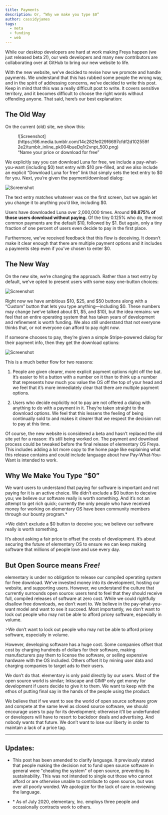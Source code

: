 ```yaml
---
title: Payments
description: Or, “Why we make you type $0”
author: cassidyjames
tags:
  - meta
  - funding
  - web
---
```


While our desktop developers are hard at work making Freya happen (we just released beta 2!), our web developers and many new contributors are collaborating over at GitHub to bring our new website to life.

With the new website, we’ve decided to revise how we promote and handle payments. We understand that this has rubbed some people the wrong way, and in the spirit of addressing concerns, we’ve decided to write this post. Keep in mind that this was a really difficult post to write. It covers sensitive territory, and it becomes difficult to choose the right words without offending anyone. That said, here’s our best explanation:

## The Old Way

On the current (old) site, we show this:

<figure markdown="1">
![Screenshot](https://66.media.tumblr.com/14c282fe029f6697cfdf2d102559f2e2/tumblr_inline_pk004bueDq1r2vnpt_500.png)
<figcaption>“Name your price or download for free”</figcaption>
</figure>

We explicitly say you can download Luna for free, we include a pay-what-you-want (including $0) text entry with $10 pre-filled, and we also include an explicit “Download Luna for free” link that simply sets the text entry to $0 for you. Next, you’re given the payment/download dialog:

![Screenshot](https://66.media.tumblr.com/7e5a1787f06c555be4c220177b6cf6cf/tumblr_inline_pk004bPHbz1r2vnpt_500.png)

The text entry matches whatever was on the first screen, but we again let you change it to anything you’d like, including $0.

Users have downloaded Luna over 2,000,000 times. Around **99.875% of those users download without paying.** Of the tiny 0.125% who do, the most common payments are the default $10, followed by $1. But again, only a tiny fraction of one percent of users even decide to pay in the first place.

Furthermore, we’ve received feedback that this flow is deceiving. It doesn’t make it clear enough that there are multiple payment options and it includes a payments step even if you’ve chosen to enter $0.

## The New Way

On the new site, we’re changing the approach. Rather than a text entry by default, we’ve opted to present users with some easy one-button choices:

![Screenshot](https://66.media.tumblr.com/c4c407cb1e1e72a15a7f79c8e4fab162/tumblr_inline_pk004b2fUT1r2vnpt_500.png)

Right now we have ambitious $10, $25, and $50 buttons along with a “Custom” button that lets you type anything—including $0. These numbers may change (we’ve talked about $1, $5, and $10), but the idea remains: we feel that an entire operating system that has taken years of development and refinement is worth funding. We also still understand that not everyone thinks that, or not everyone can afford to pay right now.

If someone chooses to pay, they’re given a simple Stripe-powered dialog for their payment info, then they get the download options:

![Screenshot](https://66.media.tumblr.com/eeebb9d507dd5e9c71c6795cb7493fce/tumblr_inline_pk004c40B31r2vnpt_500.png)

This is a much better flow for two reasons:

1. People are given clearer, more explicit payment options right off the bat. It’s easier to hit a button with a number on it than to think up a number that represents how much you value the OS off the top of your head and we feel that it’s more immediately clear that there are multiple payment options.

2. Users who decide explicitly not to pay are not offered a dialog with anything to do with a payment in it. They’re taken straight to the download options. We feel that this lessens the feeling of being continually sold to and makes it clearer that we respect the decision not to pay at this time.

Of course, the new website is considered a beta and hasn’t replaced the old site yet for a reason: it’s still being worked on. The payment and download process could be tweaked before the final release of elementary OS Freya. This includes adding a lot more copy to the home page like explaining what this release contains and could include language about how Pay-What-You-Want is intended to work.

## Why We Make You Type “$0”

We want users to understand that paying for software is important and not paying for it is an active choice. We didn’t exclude a $0 button to deceive you; we believe our software really is worth something. And it’s not an attempt to get rich quick; currently the only people who have received money for working on elementary OS have been community members through our bounty program.*

<aside markdown="1">
>We didn’t exclude a $0 button to deceive you; we believe our software really is worth something.
</aside>

It’s about asking a fair price to offset the costs of development. It’s about securing the future of elementary OS to ensure we can keep making software that millions of people love and use every day.

## But Open Source means _Free!_

elementary is under no obligation to release our compiled operating system for free download. We’ve invested money into its development, hosting our website, and supporting users. However, we understand the culture that currently surrounds open source: users tend to feel that they should receive full, compiled releases of software at zero cost. While we could rightfully disallow free downloads, we don’t want to. We believe in the pay-what-you-want model and want to see it succeed. Most importantly, we don’t want to lock out people who may not be able to afford pricey software, especially in volume.

<aside markdown="1">
>We don’t want to lock out people who may not be able to afford pricey software, especially in volume.
</aside>

However, developing software has a huge cost. Some companies offset that cost by charging hundreds of dollars for their software, making manufacturers pay them to license the software, or selling expensive hardware with the OS included. Others offset it by mining user data and charging companies to target ads to their users.

We don’t do that. elementary is only paid directly by our users. Most of the open source world is similar; Inkscape and GIMP only get money for development if users decide to give it to them. We want to keep with the ethos of putting final say in the hands of the people using the product.

We believe that if we want to see the world of open source software grow and compete at the same level as closed source software, we should encourage users to pay for its development; otherwise it’ll be underfunded or developers will have to resort to backdoor deals and advertising. And nobody wants that future. We don’t want to lose our liberty in order to maintain a lack of a price tag.

---

## Updates:

- This post has been amended to clarify language. It previously stated that people making the decision not to fund open source software in general were "cheating the system" of open source, preventing its sustainability. This was not intended to single out those who cannot afford or are otherwise unable to contribute to open source, but was over all poorly worded. We apologize for the lack of care in reviewing the language.

- \* As of July 2020, elementary, Inc. employs three people and occasionally contracts work to others.
